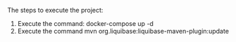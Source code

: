 The steps to execute the project:

1. Execute the command: docker-compose up -d 
2. Execute the command mvn org.liquibase:liquibase-maven-plugin:update